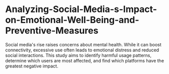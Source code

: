 # Analyzing-Social-Media-s-Impact-on-Emotional-Well-Being-and-Preventive-Measures
Social media's rise raises concerns about mental health. While it can boost connectivity, excessive use often leads to emotional distress and reduced social interactions. This study aims to identify harmful usage patterns, determine which users are most affected, and find which platforms have the greatest negative impact.
